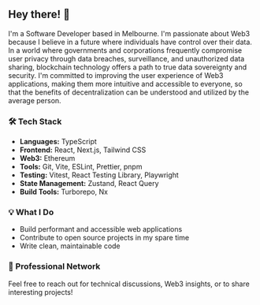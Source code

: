 <!--
**jshsmth/jshsmth** is a ✨ _special_ ✨ repository because its `README.md` (this file) appears on your GitHub profile.

Here are some ideas to get you started:

- 🔭 I'm currently working on ...
- 🌱 I'm currently learning ...
- 👯 I'm looking to collaborate on ...
- 🤔 I'm looking for help with ...
- 💬 Ask me about ...
- 📫 How to reach me: ...
- 😄 Pronouns: ...
- ⚡ Fun fact: ...
-->

## Hey there! 👋

I'm a Software Developer based in Melbourne. I'm passionate about Web3 because I believe in a future where individuals have control over their data. In a world where governments and corporations frequently compromise user privacy through data breaches, surveillance, and unauthorized data sharing, blockchain technology offers a path to true data sovereignty and security. I'm committed to improving the user experience of Web3 applications, making them more intuitive and accessible to everyone, so that the benefits of decentralization can be understood and utilized by the average person.

### 🛠️ Tech Stack

- **Languages:** TypeScript
- **Frontend:** React, Next.js, Tailwind CSS
- **Web3:** Ethereum
- **Tools:** Git, Vite, ESLint, Prettier, pnpm
- **Testing:** Vitest, React Testing Library, Playwright
- **State Management:** Zustand, React Query
- **Build Tools:** Turborepo, Nx

### 💡 What I Do

- Build performant and accessible web applications
- Contribute to open source projects in my spare time
- Write clean, maintainable code

### 🤝 Professional Network

Feel free to reach out for technical discussions, Web3 insights, or to share interesting projects!
